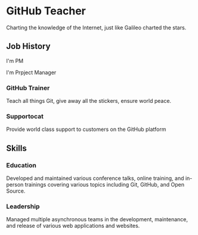 # GitHub Teacher

Charting the knowledge of the Internet, just like Galileo charted the stars.

## Job History


I'm PM

I'm Prpject Manager


### GitHub Trainer

Teach all things Git, give away all the stickers, ensure world peace.

### Supportocat

Provide world class support to customers on the GitHub platform

## Skills

### Education

Developed and maintained various conference talks, online training, and in-person trainings covering various topics including Git, GitHub, and Open Source. 

### Leadership

Managed multiple asynchronous teams in the development, maintenance, and release of various web applications and websites.
